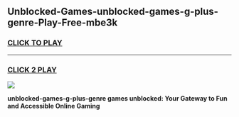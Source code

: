 
## Unblocked-Games-unblocked-games-g-plus-genre-Play-Free-mbe3k
<h3>
<a href="https://premium76.site?title=unblocked-games-g-plus-genre&ref=20A">CLICK TO PLAY</a></h3>
<hr>

<h3>
<a href="https://premium76.site?title=unblocked-games-g-plus-genre&ref=20A">CLICK 2 PLAY</a>
  
</h3>

<a href="https://premium76.site?title=unblocked-games-g-plus-genre&ref=20A"><img src="https://clearcache.store/games.png"></a>


**unblocked-games-g-plus-genre games unblocked: Your Gateway to Fun and Accessible Online Gaming**
